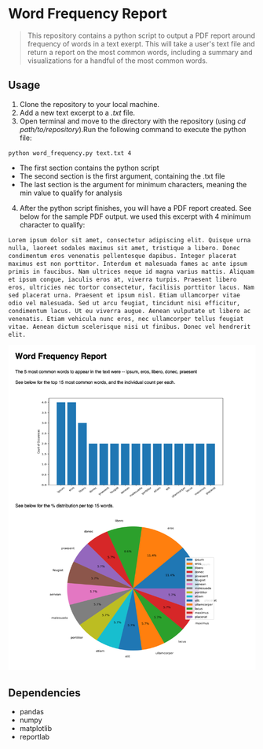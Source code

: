 # Word Frequency Report
>This repository contains a python script to output a PDF report around frequency of words in a text exerpt. This will take a user's text file and return a report on the most common words, including a summary and visualizations for a handful of the most common words.

## Usage
1. Clone the repository to your local machine. 
2. Add a new text excerpt to a _.txt_ file. 
3. Open terminal and move to the directory with the repository (using _cd path/to/repository_).Run the following command to execute the python file:
```
python word_frequency.py text.txt 4
```
* The first section contains the python script
* The second section is the first argument, containing the .txt file
* The last section is the argument for minimum characters, meaning the min value to qualify for analysis
4. After the python script finishes, you will have a PDF report created. See below for the sample PDF output.
we used this excerpt with 4 minimum character to qualify:
```
Lorem ipsum dolor sit amet, consectetur adipiscing elit. Quisque urna nulla, laoreet sodales maximus sit amet, tristique a libero. Donec condimentum eros venenatis pellentesque dapibus. Integer placerat maximus est non porttitor. Interdum et malesuada fames ac ante ipsum primis in faucibus. Nam ultrices neque id magna varius mattis. Aliquam et ipsum congue, iaculis eros at, viverra turpis. Praesent libero eros, ultricies nec tortor consectetur, facilisis porttitor lacus. Nam sed placerat urna. Praesent et ipsum nisl. Etiam ullamcorper vitae odio vel malesuada. Sed ut arcu feugiat, tincidunt nisi efficitur, condimentum lacus. Ut eu viverra augue. Aenean vulputate ut libero ac venenatis. Etiam vehicula nunc eros, nec ullamcorper tellus feugiat vitae. Aenean dictum scelerisque nisi ut finibus. Donec vel hendrerit elit.

```
![PDF Report](pdf_report.png)

## Dependencies
* pandas
* numpy
* matplotlib
* reportlab
